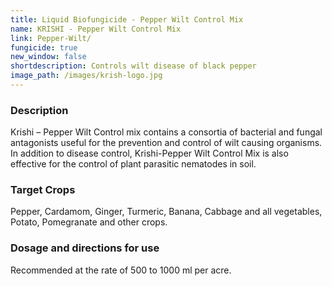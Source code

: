```yaml
---
title: Liquid Biofungicide - Pepper Wilt Control Mix
name: KRISHI - Pepper Wilt Control Mix
link: Pepper-Wilt/
fungicide: true
new_window: false
shortdescription: Controls wilt disease of black pepper
image_path: /images/krish-logo.jpg
---
```

### Description
Krishi – Pepper Wilt Control mix contains a consortia of bacterial and fungal antagonists useful for the prevention and control of  wilt causing organisms. In addition to disease control, Krishi-Pepper Wilt Control Mix is also effective for the control of plant parasitic nematodes in soil.

### Target Crops
Pepper, Cardamom, Ginger, Turmeric, Banana, Cabbage and all vegetables, Potato, Pomegranate and other crops.

### Dosage and directions for use
Recommended at the rate of 500 to 1000 ml per acre.
